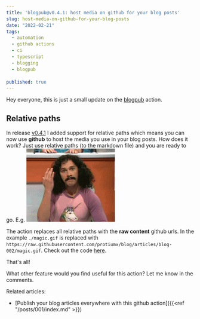 ```yaml
---
title: 'blogpub@v0.4.1: host media on github for your blog posts'
slug: host-media-on-github-for-your-blog-posts
date: "2022-02-21"
tags: 
  - automation
  - github actions
  - ci
  - typescript
  - blogging
  - blogpub

published: true
---
```

Hey everyone, this is just a small update on the [blogpub](https://github.com/marketplace/actions/blogpub) action.

## Relative paths

In release [v0.4.1](https://github.com/protiumx/blogpub/releases/tag/v0.4.1) I added support for relative 
paths which means you can now use **github** to host the media you use in your blog posts.
How does it work? Just use relative paths (to the markdown file) and you are ready to go.
E.g.
![magic](./magic.gif)

The action replaces all relative paths with the **raw content** github urls.
In the example `./magic.gif` is replaced with `https://raw.githubusercontent.com/protiumx/blog/articles/blog-002/magic.gif`.
Check out the code [here](https://github.com/protiumx/blogpub/blob/main/src/parser.ts#L31).

That's all!

What other feature would you find useful for this action?
Let me know in the comments.

Related articles:
- [Publish your blog articles everywhere with this github action]({{<ref "/posts/001/index.md" >}})
